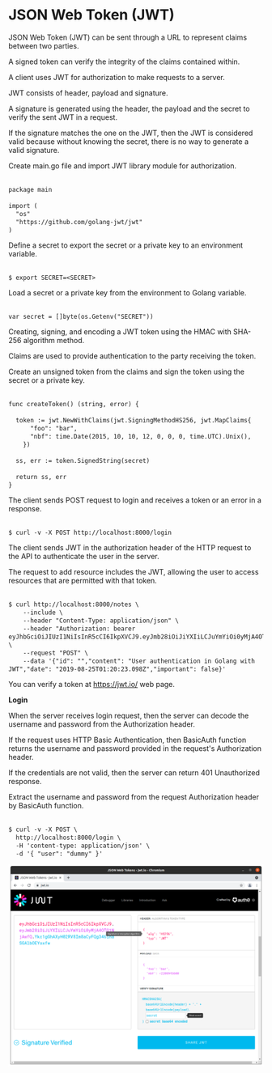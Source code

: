 # JSON Web Token (JWT)

JSON Web Token (JWT) can be sent through a URL to represent claims between two parties.

A signed token can verify the integrity of the claims contained within.

A client uses JWT for authorization to make requests to a server.

JWT consists of header, payload and signature.

A signature is generated using the header, the payload and the secret to verify the sent JWT in a request.

If the signature matches the one on the JWT, then the JWT is considered valid because without knowing the secret, there is no way to generate a valid signature.

Create main.go file and import JWT library module for authorization.

```

package main

import (
  "os"
  "https://github.com/golang-jwt/jwt"
)

```
Define a secret to export the secret or a private key to an environment variable.

```

$ export SECRET=<SECRET>

```
Load a secret or a private key from the environment to Golang variable.

```

var secret = []byte(os.Getenv("SECRET"))

```
Creating, signing, and encoding a JWT token using the HMAC with SHA-256 algorithm method.

Claims are used to provide authentication to the party receiving the token.

Create an unsigned token from the claims and sign the token using the secret or a private key. 

```

func createToken() (string, error) {

  token := jwt.NewWithClaims(jwt.SigningMethodHS256, jwt.MapClaims{
      "foo": "bar",
      "nbf": time.Date(2015, 10, 10, 12, 0, 0, 0, time.UTC).Unix(),
    })

  ss, err := token.SignedString(secret)

  return ss, err
}

```
The client sends POST request to login and receives a token or an error in a response.

```

$ curl -v -X POST http://localhost:8000/login

```

The client sends JWT in the authorization header of the HTTP request to the API to authenticate the user in the server. 

The request to add resource includes the JWT, allowing the user to access resources that are permitted with that token.

```

$ curl http://localhost:8000/notes \
    --include \
    --header "Content-Type: application/json" \
    --header "Authorization: bearer eyJhbGciOiJIUzI1NiIsInR5cCI6IkpXVCJ9.eyJmb28iOiJiYXIiLCJuYmYiOi0yMjA4OTQ1NjAwfQ.SyFw8BLgdvSbGxnVbaDF5T1Yk9vBI8M6MJNaBHJ1MwQ" \
    --request "POST" \
    --data '{"id": "","content": "User authentication in Golang with JWT","date": "2019-08-25T01:20:23.098Z","important": false}'

```
You can verify a token at https://jwt.io/ web page.

**Login**

When the server receives login request, then the server can decode the username and password from the Authorization header.

If the request uses HTTP Basic Authentication, then BasicAuth function returns the username and password provided in the request's Authorization header.

If the credentials are not valid, then the server can return 401 Unauthorized response.

Extract the username and password from the request Authorization header by BasicAuth function.

```

$ curl -v -X POST \
  http://localhost:8000/login \
  -H 'content-type: application/json' \
  -d '{ "user": "dummy" }'

```



![alt text](https://github.com/jylhakos/InternetOfThings/blob/main/JWT/JWT.png?raw=true)
